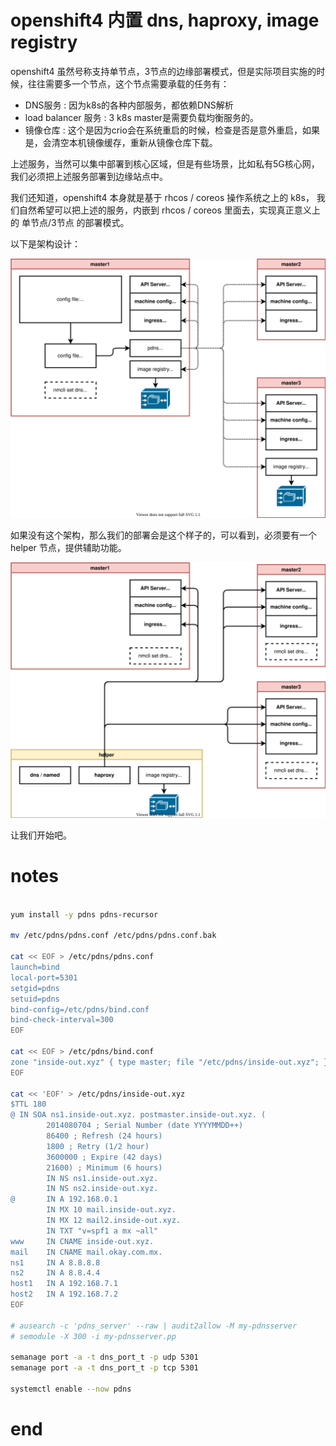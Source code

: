 # openshift4 内置 dns, haproxy, image registry

openshift4 虽然号称支持单节点，3节点的边缘部署模式，但是实际项目实施的时候，往往需要多一个节点，这个节点需要承载的任务有：
- DNS服务 : 因为k8s的各种内部服务，都依赖DNS解析
- load balancer 服务 : 3 k8s master是需要负载均衡服务的。
- 镜像仓库 : 这个是因为crio会在系统重启的时候，检查是否是意外重启，如果是，会清空本机镜像缓存，重新从镜像仓库下载。

上述服务，当然可以集中部署到核心区域，但是有些场景，比如私有5G核心网，我们必须把上述服务部署到边缘站点中。

我们还知道，openshift4 本身就是基于 rhcos / coreos 操作系统之上的 k8s， 我们自然希望可以把上述的服务，内嵌到 rhcos / coreos 里面去，实现真正意义上的 单节点/3节点 的部署模式。

以下是架构设计：

![](./dia/4.10.embed.dns.haproxy.registry.drawio.svg)

如果没有这个架构，那么我们的部署会是这个样子的，可以看到，必须要有一个 helper 节点，提供辅助功能。

![](./dia/4.10.embed.dns.registry.orig.drawio.svg)

让我们开始吧。

# notes

```bash

yum install -y pdns pdns-recursor

mv /etc/pdns/pdns.conf /etc/pdns/pdns.conf.bak

cat << EOF > /etc/pdns/pdns.conf
launch=bind
local-port=5301
setgid=pdns
setuid=pdns
bind-config=/etc/pdns/bind.conf
bind-check-interval=300
EOF

cat << EOF > /etc/pdns/bind.conf
zone "inside-out.xyz" { type master; file "/etc/pdns/inside-out.xyz"; };
EOF

cat << 'EOF' > /etc/pdns/inside-out.xyz
$TTL 180 
@ IN SOA ns1.inside-out.xyz. postmaster.inside-out.xyz. (
        2014080704 ; Serial Number (date YYYYMMDD++) 
        86400 ; Refresh (24 hours) 
        1800 ; Retry (1/2 hour) 
        3600000 ; Expire (42 days) 
        21600) ; Minimum (6 hours) 
        IN NS ns1.inside-out.xyz.
        IN NS ns2.inside-out.xyz.
@       IN A 192.168.0.1
        IN MX 10 mail.inside-out.xyz.
        IN MX 12 mail2.inside-out.xyz.
        IN TXT "v=spf1 a mx ~all" 
www     IN CNAME inside-out.xyz. 
mail    IN CNAME mail.okay.com.mx. 
ns1     IN A 8.8.8.8 
ns2     IN A 8.8.4.4
host1   IN A 192.168.7.1
host2   IN A 192.168.7.2
EOF

# ausearch -c 'pdns_server' --raw | audit2allow -M my-pdnsserver
# semodule -X 300 -i my-pdnsserver.pp

semanage port -a -t dns_port_t -p udp 5301
semanage port -a -t dns_port_t -p tcp 5301

systemctl enable --now pdns

```

# end